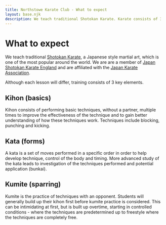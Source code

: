 ```yaml
---
title: Northstowe Karate Club - What to expect
layout: base.njk
description: We teach traditional Shotokan Karate. Karate consists of 3 parts - kihon (basic techniques), kumite (sparring) and kata (a coreographed sequence of techniques).
---
```


# What to expect
We teach traditional [Shotokan Karate](https://en.wikipedia.org/wiki/Shotokan), a Japanese style martial art, which is one of the most popular around the world. We are are a member of [Japan Shotokan Karate England](https://jske.co.uk) and are affiliated with the [Japan Karate Association](https://www.jka.or.jp/en/).

Although each lesson will differ, training consists of 3 key elements.


## Kihon (basics)
Kihon consists of performing basic techniques, without a partner, multiple times to improve the effectiveness of the technique and to gain better understanding of how these techniques work. Techniques include blocking, punching and kicking.

## Kata (forms)
A kata is a set of moves performed in a specific order in order to help develop technique, control of the body and timing. More advanced study of the kata leads to investigation of the techniques performed and potential application (bunkai).

## Kumite (sparring)
Kumite is the practice of techniques with an opponent. Students will generally build up their kihon first before kumite practice is considered. This can be intimidating at first, but is built up overtime, starting in controlled conditions - where the techniques are predetermined up to freestyle where the techniques are completely free.

